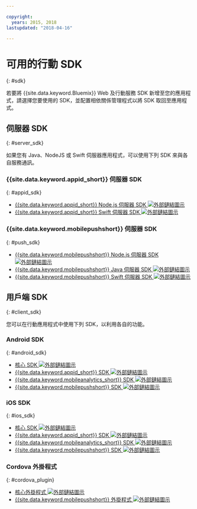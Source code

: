 ```yaml
---

copyright:
  years: 2015, 2018
lastupdated: "2018-04-16"

---
```

# 可用的行動 SDK
{: #sdk}

若要將 {{site.data.keyword.Bluemix}} Web 及行動服務 SDK 新增至您的應用程式，請選擇您要使用的 SDK，並配置相依關係管理程式以將 SDK 取回至應用程式。


## 伺服器 SDK
{: #server_sdk}

如果您有 Java、NodeJS 或 Swift 伺服器應用程式，可以使用下列 SDK 來與各自服務通訊。


### {{site.data.keyword.appid_short}} 伺服器 SDK
{: #appid_sdk}

- [{{site.data.keyword.appid_short}} Node.js 伺服器 SDK ![外部鏈結圖示](../../icons/launch-glyph.svg "外部鏈結圖示")](https://github.com/ibm-cloud-security/appid-serversdk-nodejs)
- [{{site.data.keyword.appid_short}} Swift 伺服器 SDK ![外部鏈結圖示](../../icons/launch-glyph.svg "外部鏈結圖示")](https://github.com/ibm-cloud-security/appid-serversdk-swift)

### {{site.data.keyword.mobilepushshort}} 伺服器 SDK
{: #push_sdk}

- [{{site.data.keyword.mobilepushshort}} Node.js 伺服器 SDK ![外部鏈結圖示](../../icons/launch-glyph.svg "外部鏈結圖示")](https://github.com/ibm-bluemix-mobile-services/bms-pushnotifications-serversdk-nodejs)
- [{{site.data.keyword.mobilepushshort}} Java 伺服器 SDK ![外部鏈結圖示](../../icons/launch-glyph.svg "外部鏈結圖示")](https://github.com/ibm-bluemix-mobile-services/bms-pushnotifications-serversdk-java)
- [{{site.data.keyword.mobilepushshort}} Swift 伺服器 SDK ![外部鏈結圖示](../../icons/launch-glyph.svg "外部鏈結圖示")](https://github.com/ibm-bluemix-mobile-services/bms-pushnotifications-serversdk-swift)


## 用戶端 SDK
{: #client_sdk}

您可以在行動應用程式中使用下列 SDK，以利用各自的功能。


### Android SDK
{: #android_sdk}

- [核心 SDK ![外部鏈結圖示](../../icons/launch-glyph.svg "外部鏈結圖示")](https://github.com/ibm-bluemix-mobile-services/bms-clientsdk-android-core)
- [{{site.data.keyword.appid_short}} SDK ![外部鏈結圖示](../../icons/launch-glyph.svg "外部鏈結圖示")](https://github.com/ibm-cloud-security/appid-clientsdk-android)
- [{{site.data.keyword.mobileanalytics_short}} SDK ![外部鏈結圖示](../../icons/launch-glyph.svg "外部鏈結圖示")](https://github.com/ibm-bluemix-mobile-services/bms-clientsdk-android-analytics)
- [{{site.data.keyword.mobilepushshort}} SDK ![外部鏈結圖示](../../icons/launch-glyph.svg "外部鏈結圖示")](https://github.com/ibm-bluemix-mobile-services/bms-clientsdk-android-push)


### iOS SDK
{: #ios_sdk}

- [核心 SDK ![外部鏈結圖示](../../icons/launch-glyph.svg "外部鏈結圖示")](https://github.com/ibm-bluemix-mobile-services/bms-clientsdk-swift-core)
- [{{site.data.keyword.appid_short}} SDK ![外部鏈結圖示](../../icons/launch-glyph.svg "外部鏈結圖示")](https://github.com/ibm-cloud-security/appid-clientsdk-swift)
- [{{site.data.keyword.mobileanalytics_short}} SDK ![外部鏈結圖示](../../icons/launch-glyph.svg "外部鏈結圖示")](https://github.com/ibm-bluemix-mobile-services/bms-clientsdk-swift-analytics)
- [{{site.data.keyword.mobilepushshort}} SDK ![外部鏈結圖示](../../icons/launch-glyph.svg "外部鏈結圖示")](https://github.com/ibm-bluemix-mobile-services/bms-clientsdk-swift-push)


### Cordova 外掛程式
{: #cordova_plugin}

- [核心外掛程式 ![外部鏈結圖示](../../icons/launch-glyph.svg "外部鏈結圖示")](https://github.com/ibm-bluemix-mobile-services/bms-clientsdk-cordova-plugin-core)
- [{{site.data.keyword.mobilepushshort}} 外掛程式 ![外部鏈結圖示](../../icons/launch-glyph.svg "外部鏈結圖示")](https://github.com/ibm-bluemix-mobile-services/bms-clientsdk-cordova-plugin-push)


